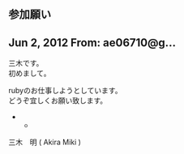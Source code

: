 ## 参加願い

## Jun 2, 2012 From: ae06710@g...

三木です。  
初めまして。

rubyのお仕事しようとしています。  
どうぞ宜しくお願い致します。

- -

三木　明 ( Akira Miki )

